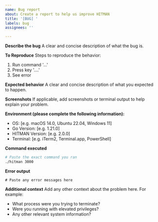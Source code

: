 ```yaml
---
name: Bug report
about: Create a report to help us improve HITMAN
title: '[BUG] '
labels: bug
assignees: ''

---
```


**Describe the bug**
A clear and concise description of what the bug is.

**To Reproduce**
Steps to reproduce the behavior:
1. Run command '...'
2. Press key '....'
3. See error

**Expected behavior**
A clear and concise description of what you expected to happen.

**Screenshots**
If applicable, add screenshots or terminal output to help explain your problem.

**Environment (please complete the following information):**
 - OS: [e.g. macOS 14.0, Ubuntu 22.04, Windows 11]
 - Go Version: [e.g. 1.21.0]
 - HITMAN Version: [e.g. 2.0.0]
 - Terminal: [e.g. iTerm2, Terminal.app, PowerShell]

**Command executed**
```bash
# Paste the exact command you ran
./hitman 3000
```

**Error output**
```
# Paste any error messages here
```

**Additional context**
Add any other context about the problem here. For example:
- What process were you trying to terminate?
- Were you running with elevated privileges?
- Any other relevant system information?